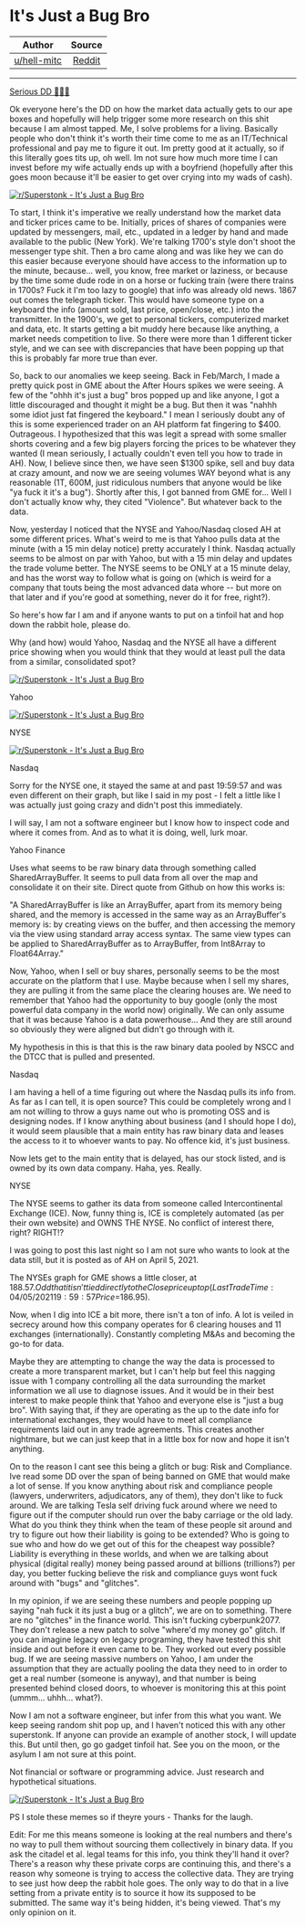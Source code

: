 It's Just a Bug Bro
===================

| Author       | Source       | 
| :-------------: |:-------------:|
|  [u/hell-mitc](https://www.reddit.com/user/hell-mitc/) | [Reddit](reddit.com/r/Superstonk/comments/mlqedv/its_just_a_bug_bro/) | 

---


[Serious DD 👨‍🔬🔬](https://www.reddit.com/r/Superstonk/search?q=flair_name%3A%22Serious%20DD%20%F0%9F%91%A8%E2%80%8D%F0%9F%94%AC%F0%9F%94%AC%22&restrict_sr=1)

Ok everyone here's the DD on how the market data actually gets to our ape boxes and hopefully will help trigger some more research on this shit because I am almost tapped. Me, I solve problems for a living. Basically people who don't think it's worth their time come to me as an IT/Technical professional and pay me to figure it out. Im pretty good at it actually, so if this literally goes tits up, oh well. Im not sure how much more time I can invest before my wife actually ends up with a boyfriend (hopefully after this goes moon because it'll be easier to get over crying into my wads of cash).

[![r/Superstonk - It's Just a Bug Bro](https://preview.redd.it/f6k9p55hfnr61.jpg?width=1085&format=pjpg&auto=webp&s=2799b87aa6f16150642f6449728c9e5787240f5a)](https://preview.redd.it/f6k9p55hfnr61.jpg?width=1085&format=pjpg&auto=webp&s=2799b87aa6f16150642f6449728c9e5787240f5a)

To start, I think it's imperative we really understand how the market data and ticker prices came to be. Initially, prices of shares of companies were updated by messengers, mail, etc., updated in a ledger by hand and made available to the public (New York). We're talking 1700's style don't shoot the messenger type shit. Then a bro came along and was like hey we can do this easier because everyone should have access to the information up to the minute, because... well, you know, free market or laziness, or because by the time some dude rode in on a horse or fucking train (were there trains in 1700s? Fuck it I'm too lazy to google) that info was already old news. 1867 out comes the telegraph ticker. This would have someone type on a keyboard the info (amount sold, last price, open/close, etc.) into the transmitter. In the 1900's, we get to personal tickers, computerized market and data, etc. It starts getting a bit muddy here because like anything, a market needs competition to live. So there were more than 1 different ticker style, and we can see with discrepancies that have been popping up that this is probably far more true than ever.

So, back to our anomalies we keep seeing. Back in Feb/March, I made a pretty quick post in GME about the After Hours spikes we were seeing. A few of the "ohhh it's just a bug" bros popped up and like anyone, I got a little discouraged and thought it might be a bug. But then it was "nahhh some idiot just fat fingered the keyboard." I mean I seriously doubt any of this is some experienced trader on an AH platform fat fingering to $400. Outrageous. I hypothesized that this was legit a spread with some smaller shorts covering and a few big players forcing the prices to be whatever they wanted (I mean seriously, I actually couldn't even tell you how to trade in AH). Now, I believe since then, we have seen $1300 spike, sell and buy data at crazy amount, and now we are seeing volumes WAY beyond what is any reasonable (1T, 600M, just ridiculous numbers that anyone would be like "ya fuck it it's a bug"). Shortly after this, I got banned from GME for... Well I don't actually know why, they cited "Violence". But whatever back to the data.

Now, yesterday I noticed that the NYSE and Yahoo/Nasdaq closed AH at some different prices. What's weird to me is that Yahoo pulls data at the minute (with a 15 min delay notice) pretty accurately I think. Nasdaq actually seems to be almost on par with Yahoo, but with a 15 min delay and updates the trade volume better. The NYSE seems to be ONLY at a 15 minute delay, and has the worst way to follow what is going on (which is weird for a company that touts being the most advanced data whore -- but more on that later and if you're good at something, never do it for free, right?).

So here's how far I am and if anyone wants to put on a tinfoil hat and hop down the rabbit hole, please do.

Why (and how) would Yahoo, Nasdaq and the NYSE all have a different price showing when you would think that they would at least pull the data from a similar, consolidated spot?

[![r/Superstonk - It's Just a Bug Bro](https://preview.redd.it/tjkwovlpdnr61.png?width=348&format=png&auto=webp&s=9b9d3a705d02072621851258c143e39a89f2a449)](https://preview.redd.it/tjkwovlpdnr61.png?width=348&format=png&auto=webp&s=9b9d3a705d02072621851258c143e39a89f2a449)

Yahoo

[![r/Superstonk - It's Just a Bug Bro](https://preview.redd.it/ovz17q9sdnr61.png?width=527&format=png&auto=webp&s=60716acabdfabbbeb269ce95ff665720a73c8807)](https://preview.redd.it/ovz17q9sdnr61.png?width=527&format=png&auto=webp&s=60716acabdfabbbeb269ce95ff665720a73c8807)

NYSE

[![r/Superstonk - It's Just a Bug Bro](https://preview.redd.it/iifu46dvdnr61.png?width=479&format=png&auto=webp&s=889caef4eb1352375086e5886692b9f788ffd88e)](https://preview.redd.it/iifu46dvdnr61.png?width=479&format=png&auto=webp&s=889caef4eb1352375086e5886692b9f788ffd88e)

Nasdaq

Sorry for the NYSE one, it stayed the same at and past 19:59:57 and was even different on their graph, but like I said in my post - I felt a little like I was actually just going crazy and didn't post this immediately.

I will say, I am not a software engineer but I know how to inspect code and where it comes from. And as to what it is doing, well, lurk moar.

Yahoo Finance

Uses what seems to be raw binary data through something called SharedArrayBuffer. It seems to pull data from all over the map and consolidate it on their site. Direct quote from Github on how this works is:

"A SharedArrayBuffer is like an ArrayBuffer, apart from its memory being shared, and the memory is accessed in the same way as an ArrayBuffer's memory is: by creating views on the buffer, and then accessing the memory via the view using standard array access syntax. The same view types can be applied to SharedArrayBuffer as to ArrayBuffer, from Int8Array to Float64Array."

Now, Yahoo, when I sell or buy shares, personally seems to be the most accurate on the platform that I use. Maybe because when I sell my shares, they are pulling it from the same place the clearing houses are. We need to remember that Yahoo had the opportunity to buy google (only the most powerful data company in the world now) originally. We can only assume that it was because Yahoo is a data powerhouse... And they are still around so obviously they were aligned but didn't go through with it.

My hypothesis in this is that this is the raw binary data pooled by NSCC and the DTCC that is pulled and presented.

Nasdaq

I am having a hell of a time figuring out where the Nasdaq pulls its info from. As far as I can tell, it is open source? This could be completely wrong and I am not willing to throw a guys name out who is promoting OSS and is designing nodes. If I know anything about business (and I should hope I do), it would seem plausible that a main entity has raw binary data and leases the access to it to whoever wants to pay. No offence kid, it's just business.

Now lets get to the main entity that is delayed, has our stock listed, and is owned by its own data company. Haha, yes. Really.

NYSE

The NYSE seems to gather its data from someone called Intercontinental Exchange (ICE). Now, funny thing is, ICE is completely automated (as per their own website) and OWNS THE NYSE. No conflict of interest there, right? RIGHT!?

I was going to post this last night so I am not sure who wants to look at the data still, but it is posted as of AH on April 5, 2021.

The NYSEs graph for GME shows a little closer, at $188.57. Odd that it isn't tied directly to the Close price up top (Last Trade Time: 04/05/2021 19:59:57 Price=$186.95).

Now, when I dig into ICE a bit more, there isn't a ton of info. A lot is veiled in secrecy around how this company operates for 6 clearing houses and 11 exchanges (internationally). Constantly completing M&As and becoming the go-to for data.

Maybe they are attempting to change the way the data is processed to create a more transparent market, but I can't help but feel this nagging issue with 1 company controlling all the data surrounding the market information we all use to diagnose issues. And it would be in their best interest to make people think that Yahoo and everyone else is "just a bug bro". With saying that, if they are operating as the up to the date info for international exchanges, they would have to meet all compliance requirements laid out in any trade agreements. This creates another nightmare, but we can just keep that in a little box for now and hope it isn't anything.

On to the reason I cant see this being a glitch or bug: Risk and Compliance. Ive read some DD over the span of being banned on GME that would make a lot of sense. If you know anything about risk and compliance people (lawyers, underwriters, adjudicators, any of them), they don't like to fuck around. We are talking Tesla self driving fuck around where we need to figure out if the computer should run over the baby carriage or the old lady. What do you think they think when the team of these people sit around and try to figure out how their liability is going to be extended? Who is going to sue who and how do we get out of this for the cheapest way possible? Liability is everything in these worlds, and when we are talking about physical (digital really) money being passed around at billions (trillions?) per day, you better fucking believe the risk and compliance guys wont fuck around with "bugs" and "glitches".

In my opinion, if we are seeing these numbers and people popping up saying "nah fuck it its just a bug or a glitch", we are on to something. There are no "glitches" in the finance world. This isn't fucking cyberpunk2077. They don't release a new patch to solve "where'd my money go" glitch. If you can imagine legacy on legacy programing, they have tested this shit inside and out before it even came to be. They worked out every possible bug. If we are seeing massive numbers on Yahoo, I am under the assumption that they are actually pooling the data they need to in order to get a real number (someone is anyway), and that number is being presented behind closed doors, to whoever is monitoring this at this point (ummm... uhhh... what?).

Now I am not a software engineer, but infer from this what you want. We keep seeing random shit pop up, and I haven't noticed this with any other superstonk. If anyone can provide an example of another stock, I will update this. But until then, go go gadget tinfoil hat. See you on the moon, or the asylum I am not sure at this point.

Not financial or software or programming advice. Just research and hypothetical situations.

[![r/Superstonk - It's Just a Bug Bro](https://preview.redd.it/7jdagqqjfnr61.jpg?width=640&format=pjpg&auto=webp&s=793ead25d80554da47bcefcdd189e480598150f5)](https://preview.redd.it/7jdagqqjfnr61.jpg?width=640&format=pjpg&auto=webp&s=793ead25d80554da47bcefcdd189e480598150f5)

PS I stole these memes so if theyre yours - Thanks for the laugh.

Edit: For me this means someone is looking at the real numbers and there's no way to pull them without sourcing them collectively in binary data. If you ask the citadel et al. legal teams for this info, you think they'll hand it over? There's a reason why these private corps are continuing this, and there's a reason why someone is trying to access the collective data. They are trying to see just how deep the rabbit hole goes. The only way to do that in a live setting from a private entity is to source it how its supposed to be submitted. The same way it's being hidden, it's being viewed. That's my only opinion on it.
